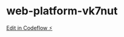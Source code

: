 # web-platform-vk7nut

[Edit in Codeflow ⚡️](https://stackblitz.com/~/github.com/starzykcps/web-platform-vk7nut)